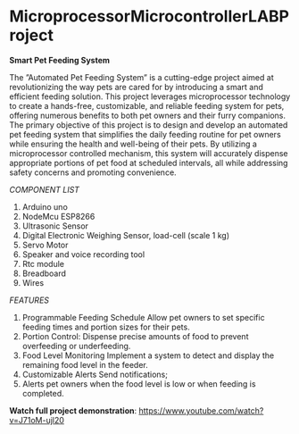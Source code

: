 # MicroprocessorMicrocontrollerLABProject
**Smart Pet Feeding System**


The ”Automated Pet Feeding System” is a cutting-edge
project aimed at revolutionizing the way pets are cared for by
introducing a smart and efficient feeding solution. This project
leverages microprocessor technology to create a hands-free,
customizable, and reliable feeding system for pets, offering
numerous benefits to both pet owners and their furry companions.
The primary objective of this project is to design and
develop an automated pet feeding system that simplifies the
daily feeding routine for pet owners while ensuring the health
and well-being of their pets. By utilizing a microprocessor controlled mechanism, this system will accurately dispense
appropriate portions of pet food at scheduled intervals, all
while addressing safety concerns and promoting convenience.


_COMPONENT LIST_
1. Arduino uno
2. NodeMcu ESP8266
3. Ultrasonic Sensor
4. Digital Electronic Weighing Sensor, load-cell (scale 1 kg)
5. Servo Motor
6. Speaker and voice recording tool
7. Rtc module
8. Breadboard
9. Wires

_FEATURES_
1) Programmable Feeding Schedule Allow
pet owners to set specific feeding times
and portion sizes for their pets.
2) Portion Control: Dispense precise
amounts of food to prevent overfeeding
or underfeeding.
3) Food Level Monitoring Implement a system to detect and display the remaining
food level in the feeder.
4) Customizable Alerts Send notifications;
5) Alerts pet owners when the food level
is low or when feeding is completed.



**Watch full project demonstration**:  https://www.youtube.com/watch?v=J71oM-ujl20
